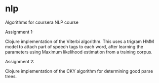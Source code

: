 nlp
===

Algorithms for coursera NLP course

Assignment 1:

Clojure implementation of the Viterbi algorithm. This uses a trigram HMM model to attach part of speech tags to each word, after learning the parameters using Maximum likelihood estimation from a training corpus.

Assignment 2:

Clojure implementation of the CKY algorithm for determining good parse trees.
